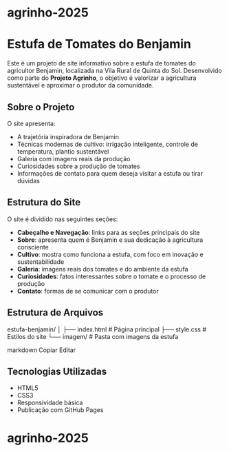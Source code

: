 # agrinho-2025

# Estufa de Tomates do Benjamin

Este é um projeto de site informativo sobre a estufa de tomates do agricultor Benjamin, localizada na Vila Rural de Quinta do Sol. Desenvolvido como parte do **Projeto Agrinho**, o objetivo é valorizar a agricultura sustentável e aproximar o produtor da comunidade.

## Sobre o Projeto

O site apresenta:

- A trajetória inspiradora de Benjamin
- Técnicas modernas de cultivo: irrigação inteligente, controle de temperatura, plantio sustentável
- Galeria com imagens reais da produção
- Curiosidades sobre a produção de tomates
- Informações de contato para quem deseja visitar a estufa ou tirar dúvidas

## Estrutura do Site

O site é dividido nas seguintes seções:

- **Cabeçalho e Navegação**: links para as seções principais do site
- **Sobre**: apresenta quem é Benjamin e sua dedicação à agricultura consciente
- **Cultivo**: mostra como funciona a estufa, com foco em inovação e sustentabilidade
- **Galeria**: imagens reais dos tomates e do ambiente da estufa
- **Curiosidades**: fatos interessantes sobre o tomate e o processo de produção
- **Contato**: formas de se comunicar com o produtor

## Estrutura de Arquivos

estufa-benjamin/
│
├── index.html # Página principal
├── style.css # Estilos do site
└── imagem/ # Pasta com imagens da estufa

markdown
Copiar
Editar

## Tecnologias Utilizadas

- HTML5
- CSS3
- Responsividade básica
- Publicação com GitHub Pages

# agrinho-2025
